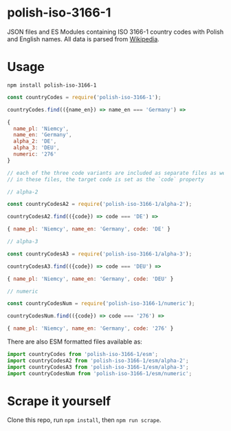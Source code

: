 # polish-iso-3166-1

JSON files and ES Modules containing ISO 3166-1 country codes with Polish and English names. All data is parsed from [Wikipedia](https://en.wikipedia.org/wiki/ISO_3166-1).

# Usage
```
npm install polish-iso-3166-1
```
```javascript
const countryCodes = require('polish-iso-3166-1');

countryCodes.find(({name_en}) => name_en === 'Germany') =>

{
  name_pl: 'Niemcy',
  name_en: 'Germany',
  alpha_2: 'DE',
  alpha_3: 'DEU',
  numeric: '276'
}

// each of the three code variants are included as separate files as well
// in these files, the target code is set as the `code` property

// alpha-2

const countryCodesA2 = require('polish-iso-3166-1/alpha-2');

countryCodesA2.find(({code}) => code === 'DE') =>

{ name_pl: 'Niemcy', name_en: 'Germany', code: 'DE' }

// alpha-3

const countryCodesA3 = require('polish-iso-3166-1/alpha-3');

countryCodesA3.find(({code}) => code === 'DEU') =>

{ name_pl: 'Niemcy', name_en: 'Germany', code: 'DEU' }

// numeric

const countryCodesNum = require('polish-iso-3166-1/numeric');

countryCodesNum.find(({code}) => code === '276') =>

{ name_pl: 'Niemcy', name_en: 'Germany', code: '276' }
```
There are also ESM formatted files available as:
```javascript
import countryCodes from 'polish-iso-3166-1/esm';
import countryCodesA2 from 'polish-iso-3166-1/esm/alpha-2';
import countryCodesA3 from 'polish-iso-3166-1/esm/alpha-3';
import countryCodesNum from 'polish-iso-3166-1/esm/numeric';
```
# Scrape it yourself

Clone this repo, run `npm install`, then `npm run scrape`.